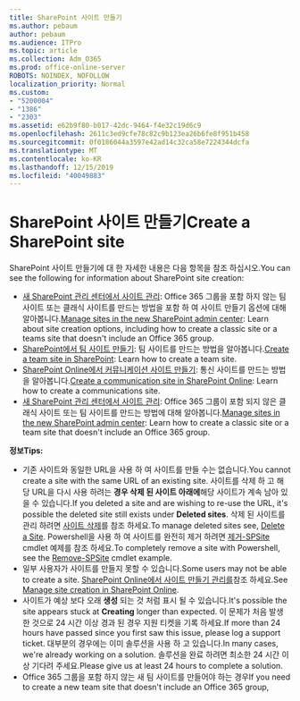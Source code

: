 ```yaml
---
title: SharePoint 사이트 만들기
ms.author: pebaum
author: pebaum
ms.audience: ITPro
ms.topic: article
ms.collection: Adm_O365
ms.prod: office-online-server
ROBOTS: NOINDEX, NOFOLLOW
localization_priority: Normal
ms.custom:
- "5200004"
- "1386"
- "2303"
ms.assetid: e62b9f80-b017-42dc-9464-f4e32c19d6c9
ms.openlocfilehash: 2611c3ed9cfe78c82c9b123ea26b6fe8f951b458
ms.sourcegitcommit: 0f0186044a3597e42ad14c32ca58e7224344dcfa
ms.translationtype: MT
ms.contentlocale: ko-KR
ms.lasthandoff: 12/15/2019
ms.locfileid: "40049883"
---
```

# <a name="create-a-sharepoint-site"></a><span data-ttu-id="64027-102">SharePoint 사이트 만들기</span><span class="sxs-lookup"><span data-stu-id="64027-102">Create a SharePoint site</span></span>

<span data-ttu-id="64027-103">SharePoint 사이트 만들기에 대 한 자세한 내용은 다음 항목을 참조 하십시오.</span><span class="sxs-lookup"><span data-stu-id="64027-103">You can see the following for information about SharePoint site creation:</span></span>
- <span data-ttu-id="64027-104">[새 SharePoint 관리 센터에서 사이트 관리](https://docs.microsoft.com/sharepoint/manage-site-creation): Office 365 그룹을 포함 하지 않는 팀 사이트 또는 클래식 사이트를 만드는 방법을 포함 하 여 사이트 만들기 옵션에 대해 알아봅니다.</span><span class="sxs-lookup"><span data-stu-id="64027-104">[Manage sites in the new SharePoint admin center](https://docs.microsoft.com/sharepoint/manage-site-creation): Learn about site creation options, including how to create a classic site or a teams site that doesn't include an Office 365 group.</span></span>
- <span data-ttu-id="64027-105">[SharePoint에서 팀 사이트 만들기](https://support.office.com/article/create-a-team-site-in-sharepoint-ef10c1e7-15f3-42a3-98aa-b5972711777d): 팀 사이트를 만드는 방법을 알아봅니다.</span><span class="sxs-lookup"><span data-stu-id="64027-105">[Create a team site in SharePoint](https://support.office.com/article/create-a-team-site-in-sharepoint-ef10c1e7-15f3-42a3-98aa-b5972711777d): Learn how to create a team site.</span></span>
- <span data-ttu-id="64027-106">[SharePoint Online에서 커뮤니케이션 사이트 만들기](https://support.office.com/article/7fb44b20-a72f-4d2c-9173-fc8f59ba50eb): 통신 사이트를 만드는 방법을 알아봅니다.</span><span class="sxs-lookup"><span data-stu-id="64027-106">[Create a communication site in SharePoint Online](https://support.office.com/article/7fb44b20-a72f-4d2c-9173-fc8f59ba50eb): Learn how to create a communications site.</span></span>
- <span data-ttu-id="64027-107">[새 SharePoint 관리 센터에서 사이트 관리](https://docs.microsoft.com/sharepoint/manage-sites-in-new-admin-center#create-a-site): Office 365 그룹이 포함 되지 않은 클래식 사이트 또는 팀 사이트를 만드는 방법에 대해 알아봅니다.</span><span class="sxs-lookup"><span data-stu-id="64027-107">[Manage sites in the new SharePoint admin center](https://docs.microsoft.com/sharepoint/manage-sites-in-new-admin-center#create-a-site):  Learn how to create a classic site or a team site that doesn't include an Office 365 group.</span></span>


  
<span data-ttu-id="64027-108">**정보**</span><span class="sxs-lookup"><span data-stu-id="64027-108">**Tips:**</span></span>
- <span data-ttu-id="64027-109">기존 사이트와 동일한 URL을 사용 하 여 사이트를 만들 수는 없습니다.</span><span class="sxs-lookup"><span data-stu-id="64027-109">You cannot create a site with the same URL of an existing site.</span></span> <span data-ttu-id="64027-110">사이트를 삭제 하 고 해당 URL을 다시 사용 하려는 **경우 삭제 된 사이트 아래에**해당 사이트가 계속 남아 있을 수 있습니다.</span><span class="sxs-lookup"><span data-stu-id="64027-110">If you deleted a site and are wishing to re-use the URL, it's possible the deleted site still exists under **Deleted sites**.</span></span> <span data-ttu-id="64027-111">삭제 된 사이트를 관리 하려면 [사이트 삭제](https://docs.microsoft.com/sharepoint/manage-sites-in-new-admin-center#delete-a-site)를 참조 하세요.</span><span class="sxs-lookup"><span data-stu-id="64027-111">To manage deleted sites see, [Delete a Site](https://docs.microsoft.com/sharepoint/manage-sites-in-new-admin-center#delete-a-site).</span></span> <span data-ttu-id="64027-112">Powershell을 사용 하 여 사이트를 완전히 제거 하려면 [제거-SPSite](https://docs.microsoft.com/sharepoint/manage-sites-in-new-admin-center#delete-a-site) cmdlet 예제를 참조 하세요.</span><span class="sxs-lookup"><span data-stu-id="64027-112">To completely remove a site with Powershell, see the [Remove-SPSite](https://docs.microsoft.com/sharepoint/manage-sites-in-new-admin-center#delete-a-site) cmdlet example.</span></span>
- <span data-ttu-id="64027-113">일부 사용자가 사이트를 만들지 못할 수 있습니다.</span><span class="sxs-lookup"><span data-stu-id="64027-113">Some users may not be able to create a site.</span></span> <span data-ttu-id="64027-114">[SharePoint Online에서 사이트 만들기 관리를](https://docs.microsoft.com/sharepoint/manage-site-creation)참조 하세요.</span><span class="sxs-lookup"><span data-stu-id="64027-114">See [Manage site creation in SharePoint Online](https://docs.microsoft.com/sharepoint/manage-site-creation).</span></span>
- <span data-ttu-id="64027-115">사이트가 예상 보다 오래 **생성** 되는 것 처럼 표시 될 수 있습니다.</span><span class="sxs-lookup"><span data-stu-id="64027-115">It's possible the site appears stuck at **Creating** longer than expected.</span></span> <span data-ttu-id="64027-116">이 문제가 처음 발생 한 것으로 24 시간 이상 경과 된 경우 지원 티켓을 기록 하세요.</span><span class="sxs-lookup"><span data-stu-id="64027-116">If more than 24 hours have passed since you first saw this issue, please log a support ticket.</span></span> <span data-ttu-id="64027-117">대부분의 경우에는 이미 솔루션을 사용 하 고 있습니다.</span><span class="sxs-lookup"><span data-stu-id="64027-117">In many cases, we're already working on a solution.</span></span> <span data-ttu-id="64027-118">솔루션을 완료 하려면 최소한 24 시간 이상 기다려 주세요.</span><span class="sxs-lookup"><span data-stu-id="64027-118">Please give us at least 24 hours to complete a solution.</span></span>
- <span data-ttu-id="64027-119">Office 365 그룹을 포함 하지 않는 새 팀 사이트를 만들어야 하는 경우</span><span class="sxs-lookup"><span data-stu-id="64027-119">If you need to create a new team site that doesn't include an Office 365 group,</span></span> 


